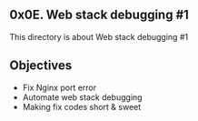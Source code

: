 ## 0x0E. Web stack debugging #1

This directory is about Web stack debugging #1

## Objectives
* Fix Nginx port error
* Automate web stack debugging
* Making fix codes short & sweet
